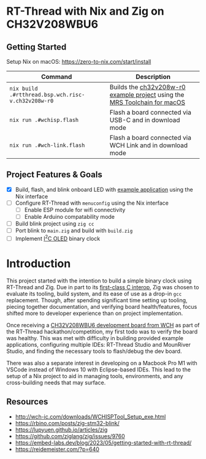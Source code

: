 # RT-Thread with Nix and Zig on CH32V208WBU6

## Getting Started

Setup Nix on macOS: https://zero-to-nix.com/start/install

| Command                                            | Description
| -------------------------------------------------- | --------------------------------------- |
| `nix build .#rtthread.bsp.wch.risc-v.ch32v208w-r0` | Builds the [ch32v208w-r0 example project](https://github.com/RT-Thread/rt-thread/blob/0b6f7743f142daff066d14b99b85a60eb0e8a4a0/bsp/wch/risc-v/ch32v208w-r0/applications/main.) using the [MRS Toolchain for macOS](http://www.mounriver.com/download) |
| `nix run .#wchisp.flash` | Flash a board connected via USB-C and in download mode |
| `nix run .#wch-link.flash` | Flash a board connected via WCH Link and in download mode |

## Project Features & Goals
- [x] Build, flash, and blink onboard LED with [example application](https://github.com/RT-Thread/rt-thread/blob/0b6f7743f142daff066d14b99b85a60eb0e8a4a0/bsp/wch/risc-v/ch32v208w-r0/applications/main.c) using the Nix interface
- [ ] Configure RT-Thread with `menuconfig` using the Nix interface
  - [ ] Enable ESP module for wifi connectivity
  - [ ] Enable Arduino compatability mode
- [ ] Build blink project using `zig cc` 
- [ ] Port blink to `main.zig` and build with `build.zig`
- [ ] Implement [I<sup>2</sup>C OLED](https://www.amazon.com/Pieces-Display-Module-SSD1306-Screen/dp/B08N6N8L5Q) binary clock

# Introduction

This project started with the intention to build a simple binary clock using RT-Thread and Zig. Due in part to its [first-class C interop](https://ziglearn.org/chapter-4/), Zig was chosen to evaluate its tooling, build system, and its ease of use as a drop-in `gcc` replacement. 
Though, after spending significant time setting up tooling, piecing together documentation, and verifying board health/features, focus shifted more to developer experience than on project implementation.

Once receiving a [CH32V208WBU6 development board from WCH](https://www.wch.cn/products/CH32V208.html) as part of the RT-Thread hackathon/competition, my first todo was to verify the board was healthy. This was met with difficulty in building provided example applications, configuring multiple IDEs: RT-Thread Studio and MounRiver Studio, and 
finding the necessary tools to flash/debug the dev board. 

There was also a separate interest in developing on a Macbook Pro M1 with VSCode instead of Windows 10 with Eclipse-based IDEs. This lead to the setup of a Nix project to aid in managing tools, environments, and any cross-building needs that may surface. 



<!-- ## Summary
- It collects all my tools for me, builds them, version and hashes them
- Keeps all my dependencies verifiable and immutible
- Builds a custom toolchain and injects it into RT-Thread build environment to support building for a custom BSP
- Overrides RT-Thread defaults to build in a sandboxed, pre-cached environment

## Walkthrough
- mrs-toolchain, easy archive mangement
- wchisp, no fuss rust
- rt-thread, cached env and packages, overrides without mutating root
- How to Use, nix run magic


Issues I ran into
- scons & menuconfig have a lot of leaky/implicit things going on
- Getting a simple RT-Thread project setup for a given board was unintuitive
    - No documentation on the proper way to flash the board, so I ordered a WCH link to be safe (and for debugging)
    - Went through multiple tools: RT-Thread Studio and MounRiver Studio to test the basic flashing process and verify the board
    - RT-Thread example ran into build issues out of the box
    - Used MRS to flash the WCH-Link with new firmware which fixed "unknown version" and flashed a working CH32V208WBU6 template from here -->

    
<!-- ## Assets
- Picture of board with WCH-Link and Schematic?
- Picture of board with usb-c direct connection
- Gif of board flashing LED, big led and onboard
    - talk about pins and their usage for the LED
- Screenshots of RT-Thread/MRS Studio Configs
- Screenshots of build/flash successes and errors -->

## Resources
- http://wch-ic.com/downloads/WCHISPTool_Setup_exe.html
- https://rbino.com/posts/zig-stm32-blink/
- https://lupyuen.github.io/articles/zig
- https://github.com/ziglang/zig/issues/9760
- https://embed-labs.dev/blog/2023/05/getting-started-with-rt-thread/
- https://reidemeister.com/?p=640
